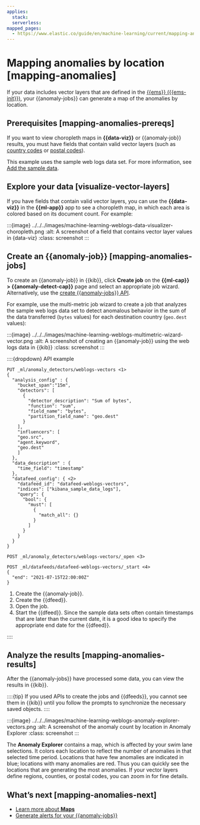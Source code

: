 ```yaml
---
applies:
  stack:
  serverless:
mapped_pages:
  - https://www.elastic.co/guide/en/machine-learning/current/mapping-anomalies.html
---
```


# Mapping anomalies by location [mapping-anomalies]

If your data includes vector layers that are defined in the [{{ems}} ({{ems-init}})](../../visualize/maps/maps-connect-to-ems.md), your {{anomaly-jobs}} can generate a map of the anomalies by location.

## Prerequisites [mapping-anomalies-prereqs]

If you want to view choropleth maps in **{{data-viz}}** or {{anomaly-job}} results, you must have fields that contain valid vector layers (such as [country codes](https://maps.elastic.co/#file/world_countries) or [postal codes](https://maps.elastic.co/#file/usa_zip_codes)).

This example uses the sample web logs data set. For more information, see [Add the sample data](../../index.md#gs-get-data-into-kibana).

## Explore your data [visualize-vector-layers]

If you have fields that contain valid vector layers, you can use the **{{data-viz}}** in the **{{ml-app}}** app to see a choropleth map, in which each area is colored based on its document count. For example:

:::{image} ../../../images/machine-learning-weblogs-data-visualizer-choropleth.png
:alt: A screenshot of a field that contains vector layer values in {data-viz}
:class: screenshot
:::

## Create an {{anomaly-job}} [mapping-anomalies-jobs]

To create an {{anomaly-job}} in {{kib}}, click **Create job** on the **{{ml-cap}} > {{anomaly-detect-cap}}** page and select an appropriate job wizard. Alternatively, use the [create {{anomaly-jobs}} API](https://www.elastic.co/docs/api/doc/elasticsearch/operation/operation-ml-put-job).

For example, use the multi-metric job wizard to create a job that analyzes the sample web logs data set to detect anomalous behavior in the sum of the data transferred (`bytes` values) for each destination country (`geo.dest` values):

:::{image} ../../../images/machine-learning-weblogs-multimetric-wizard-vector.png
:alt: A screenshot of creating an {{anomaly-job}} using the web logs data in {{kib}}
:class: screenshot
:::

::::{dropdown} API example

```console
PUT _ml/anomaly_detectors/weblogs-vectors <1>
{
  "analysis_config" : {
    "bucket_span":"15m",
    "detectors": [
      {
        "detector_description": "Sum of bytes",
        "function": "sum",
        "field_name": "bytes",
        "partition_field_name": "geo.dest"
      }
    ],
    "influencers": [
    "geo.src",
    "agent.keyword",
    "geo.dest"
    ]
  },
  "data_description" : {
    "time_field": "timestamp"
  },
  "datafeed_config": { <2>
    "datafeed_id": "datafeed-weblogs-vectors",
    "indices": ["kibana_sample_data_logs"],
    "query": {
      "bool": {
        "must": [
          {
            "match_all": {}
          }
        ]
      }
    }
  }
}

POST _ml/anomaly_detectors/weblogs-vectors/_open <3>

POST _ml/datafeeds/datafeed-weblogs-vectors/_start <4>
{
  "end": "2021-07-15T22:00:00Z"
}
```

1. Create the {{anomaly-job}}.
2. Create the {{dfeed}}.
3. Open the job.
4. Start the {{dfeed}}. Since the sample data sets often contain timestamps that are later than the current date, it is a good idea to specify the appropriate end date for the {{dfeed}}.

::::

## Analyze the results [mapping-anomalies-results]

After the {{anomaly-jobs}} have processed some data, you can view the results in {{kib}}.

::::{tip}
If you used APIs to create the jobs and {{dfeeds}}, you cannot see them in {{kib}} until you follow the prompts to synchronize the necessary saved objects.
::::

:::{image} ../../../images/machine-learning-weblogs-anomaly-explorer-vectors.png
:alt: A screenshot of the anomaly count by location in Anomaly Explorer
:class: screenshot
:::

The **Anomaly Explorer** contains a map, which is affected by your swim lane selections. It colors each location to reflect the number of anomalies in that selected time period. Locations that have few anomalies are indicated in blue; locations with many anomalies are red. Thus you can quickly see the locations that are generating the most anomalies. If your vector layers define regions, counties, or postal codes, you can zoom in for fine details.

## What’s next [mapping-anomalies-next]

* [Learn more about **Maps**](../../visualize/maps.md)
* [Generate alerts for your {{anomaly-jobs}}](ml-configuring-alerts.md)
